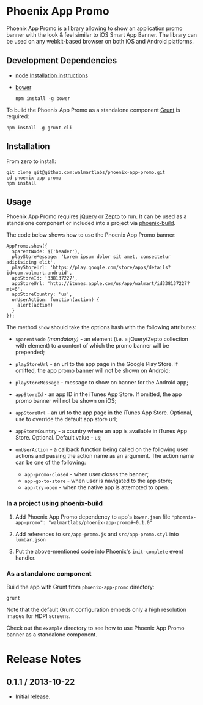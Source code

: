 # Phoenix App Promo

Phoenix App Promo is a library allowing to show an application promo banner with the look & feel
similar to iOS Smart App Banner. The library can be used on any webkit-based browser on both iOS
and Android platforms.

## Development Dependencies

  * [node](http://nodejs.org)
    [Installation instructions](https://github.com/joyent/node/wiki/Installation)

  * [bower](http://bower.io)

        npm install -g bower

To build the Phoenix App Promo as a standalone component [Grunt](http://gruntjs.com) is required:

    npm install -g grunt-cli

## Installation

From zero to install:

    git clone git@github.com:walmartlabs/phoenix-app-promo.git
    cd phoenix-app-promo
    npm install

## Usage

Phoenix App Promo requires [jQuery](http://jquery.com) or [Zepto](http://zeptojs.com) to run. It
can be used as a standalone component or included into a project via [phoenix-build](https://github.com/walmartlabs/phoenix-build).

The code below shows how to use the Phoenix App Promo banner:

```
AppPromo.show({
  $parentNode: $('header'),
  playStoreMessage: 'Lorem ipsum dolor sit amet, consectetur adipisicing elit',
  playStoreUrl: 'https://play.google.com/store/apps/details?id=com.walmart.android',
  appStoreId: '338137227',
  appStoreUrl: 'http://itunes.apple.com/us/app/walmart/id338137227?mt=8',
  appStoreCountry: 'us',
  onUserAction: function(action) {
    alert(action)
  }
});

```

The method `show` should take the options hash with the following attributes:

  * `$parentNode` *(mandatory)* - an element (i.e. a jQuery/Zepto collection with element) to a
    content of which the promo banner will be prepended;

  * `playStoreUrl` - an url to the app page in the Google Play Store. If omitted, the app promo
    banner will not be shown on Android;

  * `playStoreMessage` - message to show on banner for the Android app;

  * `appStoreId` - an app ID in the iTunes App Store. If omitted, the app promo banner will not be
    shown on iOS;

  * `appStoreUrl` - an url to the app page in the iTunes App Store. Optional, use to override the
    default app store url;

  * `appStoreCountry` - a country where an app is available in iTunes App Store. Optional. Default
    value - `us`;

  * `onUserAction` - a callback function being called on the following user actions and passing the
    action name as an argument. The action name can be one of the following:

    * `app-promo-closed` - when user closes the banner;
    * `app-go-to-store` - when user is navigated to the app store;
    * `app-try-open` - when the native app is attempted to open.

### In a project using phoenix-build

  1. Add Phoenix App Promo dependency to app's `bower.json` file
     `"phoenix-app-promo": "walmartlabs/phoenix-app-promo#~0.1.0"`

  2. Add references to `src/app-promo.js` and `src/app-promo.styl` into `lumbar.json`

  3. Put the above-mentioned code into Phoenix's `init-complete` event handler.

### As a standalone component

Build the app with Grunt from `phoenix-app-promo` directory:

    grunt

Note that the default Grunt configuration embeds only a high resolution images for HDPI screens.

Check out the `example` directory to see how to use Phoenix App Promo banner as a standalone
component.

# Release Notes

## 0.1.1 / 2013-10-22

  * Initial release.
